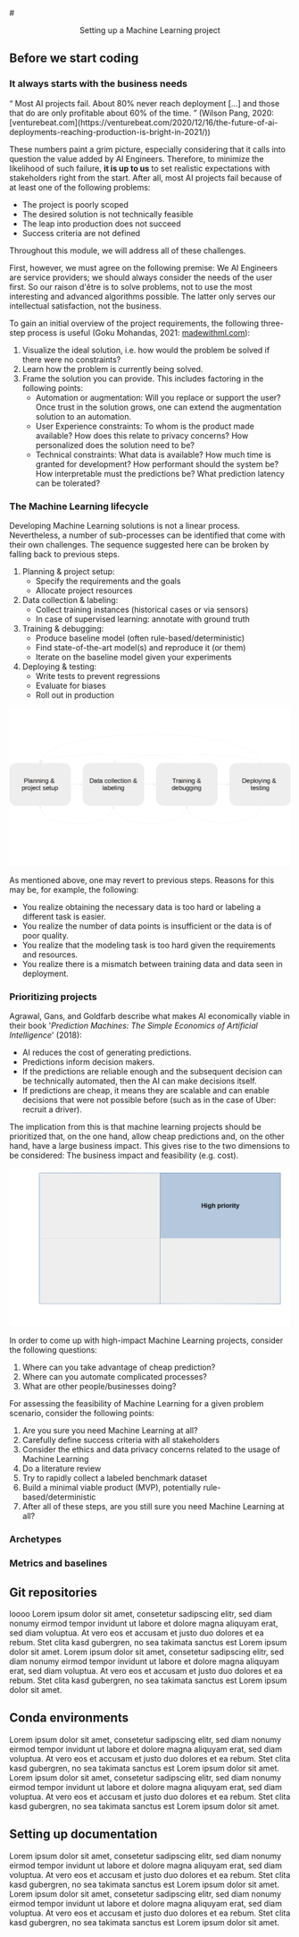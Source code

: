 #<center>Setting up a Machine Learning project</center>

## Before we start coding

### It always starts with the business needs

<q cite="https://venturebeat.com/2020/12/16/the-future-of-ai-deployments-reaching-production-is-bright-in-2021/">
Most AI projects fail. About 80% never reach deployment [...] and those that do are only profitable about 60% of the time. 
</q> (Wilson Pang, 2020: [venturebeat.com](https://venturebeat.com/2020/12/16/the-future-of-ai-deployments-reaching-production-is-bright-in-2021/))

These numbers paint a grim picture, especially considering that it calls into question the value added by AI Engineers. Therefore, to minimize the likelihood of such failure, **it is up to us** to set realistic expectations with stakeholders right from the start. After all, most AI projects fail because of at least one of the following problems:

- The project is poorly scoped
- The desired solution is not technically feasible
- The leap into production does not succeed
- Success criteria are not defined

Throughout this module, we will address all of these challenges. 

First, however, we must agree on the following premise: We AI Engineers are service providers; we should always consider the needs of the user first. So our raison d'être is to solve problems, not to use the most interesting and advanced algorithms possible. The latter only serves our intellectual satisfaction, not the business.

To gain an initial overview of the project requirements, the following three-step process is useful (Goku Mohandas, 2021: [madewithml.com](https://madewithml.com/courses/mlops/solution/)):

1. Visualize the ideal solution, i.e. how would the problem be solved if there were no constraints?
2. Learn how the problem is currently being solved.
3. Frame the solution you can provide. This includes factoring in the following points:
    - Automation or augmentation: Will you replace or support the user? Once trust in the solution grows, one can extend the augmentation solution to an automation.
    - User Experience constraints: To whom is the product made available? How does this relate to privacy concerns? How personalized does the solution need to be?
    - Technical constraints: What data is available? How much time is granted for development? How performant should the system be? How interpretable must the predictions be? What prediction latency can be tolerated?

### The Machine Learning lifecycle

Developing Machine Learning solutions is not a linear process. Nevertheless, a number of sub-processes can be identified that come with their own challenges. The sequence suggested here can be broken by falling back to previous steps.

1. Planning & project setup: 
    - Specify the requirements and the goals
    - Allocate project resources
2. Data collection & labeling:
    - Collect training instances (historical cases or via sensors)
    - In case of supervised learning: annotate with ground truth
3. Training & debugging:
    - Produce baseline model (often rule-based/deterministic)
    - Find state-of-the-art model(s) and reproduce it (or them)
    - Iterate on the baseline model given your experiments
4. Deploying & testing:
    - Write tests to prevent regressions
    - Evaluate for biases
    - Roll out in production

<center><img src="../assets/ml_lifecycle.png"/></center>

As mentioned above, one may revert to previous steps. Reasons for this may be, for example, the following:

- You realize obtaining the necessary data is too hard or labeling a different task is easier. 
- You realize the number of data points is insufficient or the data is of poor quality.
- You realize that the modeling task is too hard given the requirements and resources.
- You realize there is a mismatch between training data and data seen in deployment.

### Prioritizing projects

Agrawal, Gans, and Goldfarb describe what makes AI economically viable in their book '*Prediction Machines: The Simple Economics of Artificial Intelligence*' (2018): 

- AI reduces the cost of generating predictions.
- Predictions inform decision makers.
- If the predictions are reliable enough and the subsequent decision can be technically automated, then the AI can make decisions itself. 
- If predictions are cheap, it means they are scalable and can enable decisions that were not possible before (such as in the case of Uber: recruit a driver). 

The implication from this is that machine learning projects should be prioritized that, on the one hand, allow cheap predictions and, on the other hand, have a large business impact. This gives rise to the two dimensions to be considered: The business impact and feasibility (e.g. cost).

<center><img src="../assets/priorities.png"/></center>

In order to come up with high-impact Machine Learning projects, consider the following questions:

1. Where can you take advantage of cheap prediction?
2. Where can you automate complicated processes?
3. What are other people/businesses doing?

For assessing the feasibility of Machine Learning for a given problem scenario, consider the following points:

1. Are you sure you need Machine Learning at all?
2. Carefully define success criteria with all stakeholders
3. Consider the ethics and data privacy concerns related to the usage of Machine Learning
4. Do a literature review
5. Try to rapidly collect a labeled benchmark dataset
6. Build a minimal viable product (MVP), potentially rule-based/deterministic
7. After all of these steps, are you still sure you need Machine Learning at all?

### Archetypes

### Metrics and baselines

## Git repositories

loooo Lorem ipsum dolor sit amet, consetetur sadipscing elitr, sed diam nonumy eirmod tempor invidunt ut labore et dolore magna aliquyam erat, sed diam voluptua. At vero eos et accusam et justo duo dolores et ea rebum. Stet clita kasd gubergren, no sea takimata sanctus est Lorem ipsum dolor sit amet. Lorem ipsum dolor sit amet, consetetur sadipscing elitr, sed diam nonumy eirmod tempor invidunt ut labore et dolore magna aliquyam erat, sed diam voluptua. At vero eos et accusam et justo duo dolores et ea rebum. Stet clita kasd gubergren, no sea takimata sanctus est Lorem ipsum dolor sit amet.

## Conda environments

Lorem ipsum dolor sit amet, consetetur sadipscing elitr, sed diam nonumy eirmod tempor invidunt ut labore et dolore magna aliquyam erat, sed diam voluptua. At vero eos et accusam et justo duo dolores et ea rebum. Stet clita kasd gubergren, no sea takimata sanctus est Lorem ipsum dolor sit amet. Lorem ipsum dolor sit amet, consetetur sadipscing elitr, sed diam nonumy eirmod tempor invidunt ut labore et dolore magna aliquyam erat, sed diam voluptua. At vero eos et accusam et justo duo dolores et ea rebum. Stet clita kasd gubergren, no sea takimata sanctus est Lorem ipsum dolor sit amet.

## Setting up documentation

Lorem ipsum dolor sit amet, consetetur sadipscing elitr, sed diam nonumy eirmod tempor invidunt ut labore et dolore magna aliquyam erat, sed diam voluptua. At vero eos et accusam et justo duo dolores et ea rebum. Stet clita kasd gubergren, no sea takimata sanctus est Lorem ipsum dolor sit amet. Lorem ipsum dolor sit amet, consetetur sadipscing elitr, sed diam nonumy eirmod tempor invidunt ut labore et dolore magna aliquyam erat, sed diam voluptua. At vero eos et accusam et justo duo dolores et ea rebum. Stet clita kasd gubergren, no sea takimata sanctus est Lorem ipsum dolor sit amet.